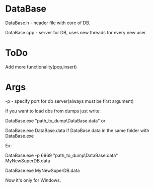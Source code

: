 # DataBase
DataBase.h - header file with core of DB.

DataBase.cpp - server for DB, uses new threads for every new user
# ToDo

Add more functionality(pop,insert)

# Args
  -p <port> - specify port for db server(always must be first argument)
  
  If you want to load dbs from dumps just write:
  
  DataBase.exe "path_to_dump\DataBase.data" or
  
  DataBase.exe DataBase.data if DataBase.data in the same folder with DataBase.exe
  
  Ex:
  
  DataBase.exe -p 6969 "path_to_dump\DataBase.data" MyNewSuperDB.data
  
  DataBase.exe MyNewSuperDB.data
  
Now it's only for Windows.
